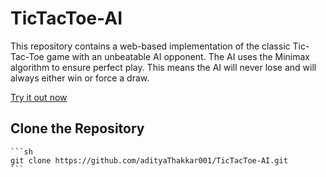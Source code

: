 # TicTacToe-AI

This repository contains a web-based implementation of the classic Tic-Tac-Toe game with an unbeatable AI opponent. The AI uses the Minimax algorithm to ensure perfect play. This means the AI will never lose and will always either win or force a draw.

[Try it out now](https://adityathakkar001.github.io/TicTacToe-AI/)

 ## Clone the Repository

    ```sh
    git clone https://github.com/adityaThakkar001/TicTacToe-AI.git
    ```